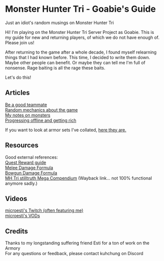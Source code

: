 # Monster Hunter Tri - Goabie's Guide
Just an idiot's random musings on Monster Hunter Tri

Hi! I'm playing on the Monster Hunter Tri Server Project as Goabie. This is my guide for new and returning players, of which we do not have enough of. Please join us!

After returning to the game after a whole decade, I found myself relearning things that I had known before. This time, I decided to write them down. Maybe other people can benefit. Or maybe they can tell me I'm full of nonsense. Rage baiting is all the rage these baits.

Let's do this!

## Articles
[Be a good teammate](pages/Being-a-Good-Teammate.md)  
[Random mechanics about the game](pages/Misc.md)  
[My notes on monsters](pages/hunters-notes)  
[Progressing offline and getting rich](pages/Running-the-Moga-Business.md)  

If you want to look at armor sets I've collated, [here they are.](pages/armory/index.md)

## Resources
Good external references:  
[Quest Reward guide](https://gamefaqs.gamespot.com/wii/943655-monster-hunter-tri/faqs/60448)  
[Melee Damage Formula](https://gamefaqs.gamespot.com/wii/943655-monster-hunter-tri/faqs/59207)  
[Bowgun Damage Formula](https://gamefaqs.gamespot.com/wii/943655-monster-hunter-tri/faqs/59704)  
[MH Tri stilltruth Mega Compendium](http://web.archive.org/web/20130407144830/http://mhtri.stilltruth.com/monsters.php)  (Wayback link... not 100% functional anymore sadly.)

## Videos
[microesti's Twitch (often featuring me)](https://www.twitch.tv/microesti)  
[microesti's VODs](https://www.youtube.com/playlist?list=PL8je__JHk_lddoDGciGm48IEmH8239dfp)

## Credits
Thanks to my longstanding suffering friend Esti for a ton of work on the Armory  
For any questions or feedback, please contact kuhchung on Discord
